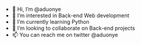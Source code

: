 - 👋 Hi, I’m @aduonye
- 👀 I’m interested in Back-end Web development
- 🌱 I’m currently learning Python
- 💞️ I’m looking to collaborate on Back-end projects
- 📫 You can reach me on twitter @aduonye

<!---
aduonye/aduonye is a ✨ special ✨ repository because its `README.md` (this file) appears on your GitHub profile.
You can click the Preview link to take a look at your changes.
--->
